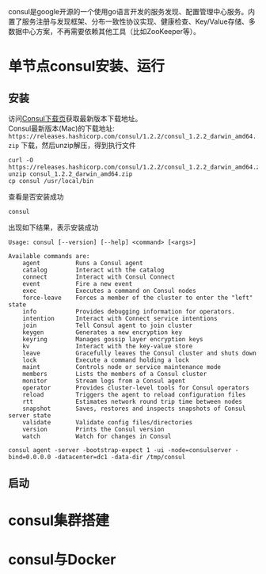 consul是google开源的一个使用go语言开发的服务发现、配置管理中心服务。内置了服务注册与发现框架、分布一致性协议实现、健康检查、Key/Value存储、多数据中心方案，不再需要依赖其他工具（比如ZooKeeper等）。

# 单节点consul安装、运行
## 安装
访问[Consul下载页](https://www.consul.io/downloads.html)获取最新版本下载地址。  
Consul最新版本(Mac)的下载地址:
`https://releases.hashicorp.com/consul/1.2.2/consul_1.2.2_darwin_amd64.zip`
下载，然后unzip解压，得到执行文件
```shell
curl -O https://releases.hashicorp.com/consul/1.2.2/consul_1.2.2_darwin_amd64.zip
unzip consul_1.2.2_darwin_amd64.zip
cp consul /usr/local/bin
```
查看是否安装成功
```shell
consul
```
出现如下结果，表示安装成功
```
Usage: consul [--version] [--help] <command> [<args>]

Available commands are:
    agent          Runs a Consul agent
    catalog        Interact with the catalog
    connect        Interact with Consul Connect
    event          Fire a new event
    exec           Executes a command on Consul nodes
    force-leave    Forces a member of the cluster to enter the "left" state
    info           Provides debugging information for operators.
    intention      Interact with Connect service intentions
    join           Tell Consul agent to join cluster
    keygen         Generates a new encryption key
    keyring        Manages gossip layer encryption keys
    kv             Interact with the key-value store
    leave          Gracefully leaves the Consul cluster and shuts down
    lock           Execute a command holding a lock
    maint          Controls node or service maintenance mode
    members        Lists the members of a Consul cluster
    monitor        Stream logs from a Consul agent
    operator       Provides cluster-level tools for Consul operators
    reload         Triggers the agent to reload configuration files
    rtt            Estimates network round trip time between nodes
    snapshot       Saves, restores and inspects snapshots of Consul server state
    validate       Validate config files/directories
    version        Prints the Consul version
    watch          Watch for changes in Consul
```

```
consul agent -server -bootstrap-expect 1 -ui -node=consulserver -bind=0.0.0.0 -datacenter=dc1 -data-dir /tmp/consul
```
## 启动

# consul集群搭建

# consul与Docker
